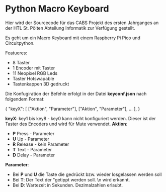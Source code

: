 # Python Macro Keyboard

Hier wird der Sourcecode für das CABS Projekt des ersten Jahrganges an der HTL St. Pölten Abteilung Informatik zur Verfügung gestellt.

Es geht um ein Macro Keyboard mit einem Raspberry Pi Pico und Circuitpython.

Featueres:
  * 8 Taster
  * 1 Encoder mit Taster
  * 11 Neopixel RGB Leds
  * Taster Hotswapable
  * Tastenkappen 3D gedruckt


Die Konfugiration der Befehle erfolgt in der Datei **keyconf.json** nach folgendem Format:

{
 "keyX": [
     ["Aktion", "Parameter"],
     ["Aktion", "Parameter"],
     ...
     ],
}

**keyX**: key1 bis key8 - key0 kann nicht konfiguriert werden. Dieser ist der Taster des Encoders und wird für Mute verwendet.
**Aktion**:
  * **P** Press - Parameter 
  * **U** Up - Parameter
  * **R** Release - kein Parameter
  * **T** Text - Parameter  
  * **D** Delay - Parameter

**Parameter**:
  * Bei **P** und **U** die Taste die gedrückt bzw. wieder losgelassen werden soll
  * Bei **T**: Der Text der "getippt werden soll. \n wird erkannt.
  * Bei **D**: Wartezeit in Sekunden. Dezimalzahlen erlaubt.
    
    
  

